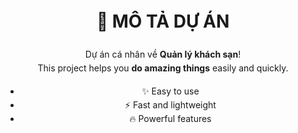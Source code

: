 <div align="center" style="max-width: 600px; line-height: 1.6;>
<h1>ĐỒ ÁN KHMT 2025</h1>
<h2>CHỦ ĐỀ: **PHẦN MÊM QUẢN LÝ KHÁCH SẠN**</h2>
<h3>Người phát triển: **Hoàng Bình Định**</h3> 
</div>

<div style="max-width: 600px; line-height: 1.6;">

# 🚀 MÔ TẢ DỰ ÁN

Dự án cá nhân về **Quản lý khách sạn**!  
This project helps you **do amazing things** easily and quickly.

- ✨ Easy to use
- ⚡ Fast and lightweight
- 🔥 Powerful features

</div>
